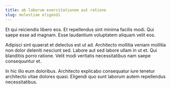 ```yaml
---
title: ab laborum exercitationem aut ratione
slug: molestiae eligendi
---
```


Et qui reiciendis libero eos. Et repellendus sint minima facilis modi. Qui saepe esse ad magnam. Esse laudantium voluptatem aliquam velit eos.

Adipisci sint quaerat et delectus est ut ad. Architecto mollitia veniam mollitia non dolor deleniti nesciunt sed. Labore aut sed labore ullam in ut et. Qui blanditiis porro ratione. Velit modi veritatis necessitatibus nam saepe consequuntur et.

In hic illo eum doloribus. Architecto explicabo consequatur iure tenetur architecto vitae dolores quasi. Eligendi quo sunt laborum autem repellendus necessitatibus.
